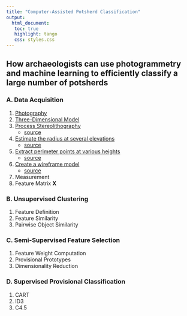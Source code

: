 ```yaml
---
title: "Computer-Assisted Potsherd Classification"
output:
  html_document:
   toc: true
   highlight: tango
   css: styles.css
---
```

## How archaeologists can use photogrammetry and machine learning to efficiently classify a large number of potsherds

### A. Data Acquisition
1. [Photography](./markdown/Part_A1.md)
2. [Three-Dimensional Model](./markdown/Part_A2.md)
3. [Process Stereolithography](./markdown/Part_A3_1.md)
    + [source](./R/Part_A3_1.R)
4. [Estimate the radius at several elevations](./markdown/step2.md)
    + [source](./R/step2.R)
5. [Extract perimeter points at various heights](./markdown/step3.md)
    + [source](./R/step3.R)
6. [Create a wireframe model](./markdown/step4.md)
    + [source](./R/step4.R)
7. Measurement
8. Feature Matrix **X**

### B. Unsupervised Clustering
1. Feature Definition
2. Feature Similarity
3. Pairwise Object Similarity

### C. Semi-Supervised Feature Selection
1. Feature Weight Computation
2. Provisional Prototypes
3. Dimensionality Reduction

### D. Supervised Provisional Classification
1. CART
2. ID3
3. C4.5
